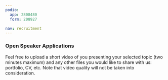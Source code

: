 ```yaml
---
podio:
  app: 2808480
  form: 208927

nav: recruitment
---
```


### Open Speaker Applications

Feel free to upload a short video of you presenting your selected topic (two
minutes maximum) and any other files you would like to share with us:
portfolio, CV, etc. Note that video quality will not be taken into
consideration.
